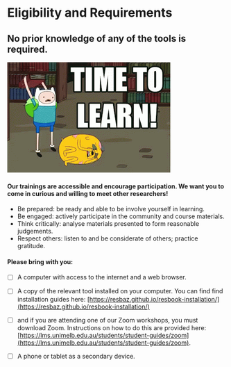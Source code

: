 # Eligibility and Requirements

## No prior knowledge of any of the tools is required.

![](../.gitbook/assets/giphy.gif)

#### Our trainings are accessible and encourage participation. We want you to come in curious and willing to meet other researchers! <a id="our-trainings-are-accessible-and-encourage-participation-we-want-you-to-come-in-curious-and-willing-to-meet-other-researchers"></a>

* Be prepared: be ready and able to be involve yourself in learning.
* Be engaged: actively participate in the community and course materials.
* Think critically: analyse materials presented to form reasonable judgements.
* Respect others: listen to and be considerate of others; practice gratitude.

#### Please bring with you: <a id="please-bring-with-you"></a>

* [ ] A computer with access to the internet and a web browser.
* [ ] A copy of the relevant tool installed on your computer. You can find find installation guides here: [https://resbaz.github.io/resbook-installation/](https://resbaz.github.io/resbook-installation/)
* [ ] and if you are attending one of our Zoom workshops, you must download Zoom. Instructions on how to do this are provided here: [https://lms.unimelb.edu.au/students/student-guides/zoom](https://lms.unimelb.edu.au/students/student-guides/zoom).
* [ ] A phone or tablet as a secondary device.

